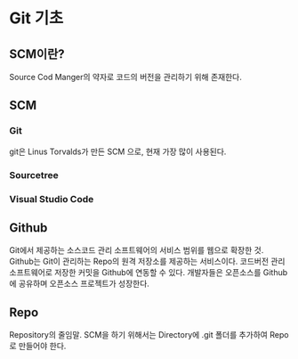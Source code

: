 # Git 기초

## SCM이란?

Source Cod Manger의 약자로 코드의 버전을 관리하기 위해 존재한다.

## SCM

### Git

git은 Linus Torvalds가 만든 SCM 으로, 현재 가장 많이 사용된다.

### Sourcetree

### Visual Studio Code

## Github

Git에서 제공하는 소스코드 관리 소프트웨어의 서비스 범위를 웹으로 확장한 것. Github는 Git이 관리하는 Repo의 원격 저장소를 제공하는 서비스이다. 코드버전 관리 소프트웨어로 저장한 커밋을 Github에 연동할 수 있다. 개발자들은 오픈소스를 Github에 공유하며 오픈소스 프로젝트가 성장한다.

## Repo

Repository의 줄임말. SCM을 하기 위해서는 Directory에 .git 폴더를 추가하여 Repo로 만들어야 한다.